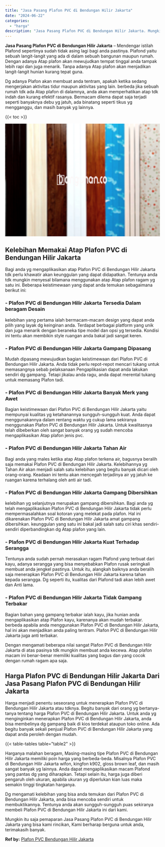 ```yaml
---
title: "Jasa Pasang Plafon PVC di Bendungan Hilir Jakarta"
date: "2024-06-22"
categories: 
  - "harga"
description: "Jasa Pasang Plafon PVC di Bendungan Hilir Jakarta. Mungkin itu saja pemaparan Jasa Pasang Plafon PVC di Bendungan Hilir Jakarta yang bisa kami rincikan, Kami..."
---
```


**Jasa Pasang Plafon PVC di Bendungan Hilir Jakarta** – Mendengar istilah Plafond sepertinya sudah tidak asing lagi bagi anda pastinya. Plafond yaitu sebuah langit-langit yang ada di dalam sebuah bangunan maupun rumah. Dengan adanya Atap plafon akan mewujudkan tempat tinggal anda tampak lebih rapi dan juga menarik. Tanpa adanya Atap plafon akan menjadikan langit-langit hunian kurang tepat guna.

Dg adanya Plafon akan membuat anda tentram, apakah ketika sedang mengerjakan aktivitas tidur maupun aktivitas yang lain. berbeda jika sebuah rumah tdk ada Atap plafon di dalamnya, anda akan memperhatikan atap tdk indah dan kurang efektif rasanya. Bermacam dilema dapat saja terjadi seperti banyaknya debu yg jatuh, ada binatang seperti tikus yg mengganggu, dan masih banyak yg lainnya.

{{< toc >}}

![Jasa Pasang Plafon PVC di Bendungan Hilir Jakarta](/images/flafond-pvc-murah20.png)

## Kelebihan Memakai Atap Plafon PVC di Bendungan Hilir Jakarta

Bagi anda yg mengaplikasikan atap Plafon PVC di Bendungan Hilir Jakarta tdk perlu khawatir akan keunggulan yang dapat didapatkan. Tentunya anda tdk mungkin menyesal bilamana menggunakan atap Atap plafon ragam yg satu ini. Beberapa keistimewaan yang dapat anda temukan sebagaimana berikut ini:

### \- Plafon PVC di Bendungan Hilir Jakarta Tersedia Dalam beragam Desain

kelebihan yang pertama ialah bermacam-macam design yang dapat anda pilih yang layak dg keinginan anda. Terdapat berbagai platform yang unik dan juga menarik dengan beraneka tipe model dan opsi yg tersedia. Kondisi ini tentu akan membikin style ruangan anda bakal jadi sangat keren.

### \- Plafon PVC di Bendungan Hilir Jakarta Gampang Dipasang

Mudah dipasang mewujudkan bagian keistimewaan dari Plafon PVC di Bendungan Hilir Jakarta. Anda tidak perlu repot-repot mencari tukang untuk memasangnya sebab pelaksanaan Pengaplikasian dapat anda lakukan sendiri dg gampang. Tetapi jikalau anda ragu, anda dapat merental tukang untuk memasang Plafon tadi.

### \- Plafon PVC di Bendungan Hilir Jakarta Banyak Merk yang Awet

Bagian keistimewaan dari Plafon PVC di Bendungan Hilir Jakarta yaitu mempunyai kualitas yg ketahanannya sungguh-sungguh kuat. Anda dapat menggunakannya dalam rentang waktu yg cukup lama sekiranya menggunakan Plafon PVC di Bendungan Hilir Jakarta. Untuk kwalitasnya telah dibeberkan oleh sangat banyak orang yg sudah mencoba mengaplikasikan Atap plafon jenis pvc.

### \- Plafon PVC di Bendungan Hilir Jakarta Tahan Air

Bagi anda yang males ketika atap Atap plafon terkena air, bagusnya beralih saja memakai Plafon PVC di Bendungan Hilir Jakarta. Kelebihannya yg Tahan Air akan menjadi salah satu kelebihan yang begitu banyak dicari oleh orang-orang. Keadaan ini tentu akan mencegah terjadinya air yg jatuh ke ruangan karena terhalang oleh anti air tadi.

### \- Plafon PVC di Bendungan Hilir Jakarta Gampang Dibersihkan

kelebihan yg selanjutnya merupakan gampang dibersihkan. Bagi anda yg telah mengaplikasikan Plafon PVC di Bendungan Hilir Jakarta tidak perlu mempermasalahkan soal kotoran yang melekat pada plafon. Hal ini dikarenakan Plafon PVC di Bendungan Hilir Jakarta amat gampang dibersihkan. keunggulan yang satu ini bakal jadi salah satu ciri khas sendiri-sendiri diperbandingkan dg Atap plafon yang lain.

### \- Plafon PVC di Bendungan Hilir Jakarta Kuat Terhadap Serangga

Tentunya anda sudah pernah merasakan ragam Plafond yang terbuat dari kayu, adanya serangga yang bisa menyebabkan Plafon rusak seringkali membuat anda jengkel pastinya. Untuk itu, alangkah baiknya anda beralih saja menerapkan Plafon PVC di Bendungan Hilir Jakarta karena tahan kepada serangga. Dg seperti itu, kualitas dari Plafond tadi akan lebih awet dan Anti lama.

### \- Plafon PVC di Bendungan Hilir Jakarta Tidak Gampang Terbakar

Bagian bahan yang gampang terbakar ialah kayu, jika hunian anda mengaplikasikan atap Plafon kayu, karenanya akan mudah terbakar. berbeda apabila anda menggunakan Plafon PVC di Bendungan Hilir Jakarta, hal ini akan menjadikan anda paling tentram. Plafon PVC di Bendungan Hilir Jakarta juga anti terbakar.

Dengan mengamati beberapa nilai sangat Plafon PVC di Bendungan Hilir Jakarta di atas pasinya tdk mungkin membuat anda kecewa. Atap plafon macam ini benar-benar memiliki kualitas yang bagus dan yang cocok dengan rumah ragam apa saja.

## Harga Plafon PVC di Bendungan Hilir Jakarta Dari Jasa Pasang Plafon PVC di Bendungan Hilir Jakarta

Harga menjadi penentu seseorang untuk menerapkan Plafon PVC di Bendungan Hilir Jakarta atau tdknya. Begitu banyak dari orang yg bertanya-tanya tentang harga Plafon PVC di Bendungan Hilir Jakarta. Untuk anda yg menginginkan menerapkan Plafon PVC di Bendungan Hilir Jakarta, anda bisa membelinya dg gampang baik di kios terdekat ataupun toko online. Ada begitu banyak sekali penjual Plafon PVC di Bendungan Hilir Jakarta yang dapat anda peroleh dengan mudah.

{{< table-tables table="table2" >}}

Harganya malahan beragam, Masing-masing tipe Plafon PVC di Bendungan Hilir Jakarta memiliki poin harga yang berbeda-beda. Misalnya Plafon PVC di Bendungan Hilir Jakarta wifon, kingfon k902, gloss brown leaf, dan masih sangat banyak yg lainnya. Anda dapat mengaplikasikan macam Plafond yang pantas dg yang diharapkan. Tetapi selain itu, harga juga diberi pengaruh oleh ukuran, apabila ukuran yg diperlukan kian luas maka semakin tinggi tingkatan harganya.

Dg mengamati kelebihan yang bisa anda temukan dari Plafon PVC di Bendungan Hilir Jakarta, anda bisa mencoba sendiri untuk membuktikannya. Tentunya anda akan sungguh-sungguh puas sekiranya membeli Plafon PVC di Bendungan Hilir Jakarta ini dari kami.

Mungkin itu saja pemaparan Jasa Pasang Plafon PVC di Bendungan Hilir Jakarta yang bisa kami rincikan, Kami berharap berguna untuk anda, terimakasih banyak.

**Ref by:** [Plafon PVC Bendungan Hilir Jakarta](https://id.wikipedia.org/wiki/Plafon)
